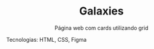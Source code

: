 <h1 align='center'> Galaxies </h1>

<p align='center'> Página web com cards utilizando grid</p>
<p> Tecnologias: HTML, CSS, Figma </p>